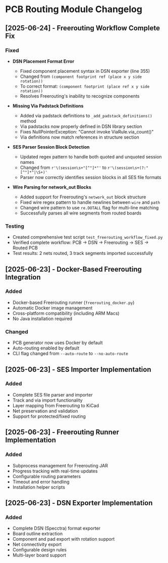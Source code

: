 # PCB Routing Module Changelog

## [2025-06-24] - Freerouting Workflow Complete Fix

### Fixed
- **DSN Placement Format Error**
  - Fixed component placement syntax in DSN exporter (line 355)
  - Changed from `(component footprint ref (place x y side rotation))` 
  - To correct format: `(component footprint (place ref x y side rotation))`
  - Resolves Freerouting's inability to recognize components

- **Missing Via Padstack Definitions**
  - Added via padstack definitions to `_add_padstack_definitions()` method
  - Via padstacks now properly defined in DSN library section
  - Fixes NullPointerException: "Cannot invoke ViaRule.via_count()"
  - Via definitions now match references in structure section

- **SES Parser Session Block Detection**
  - Updated regex pattern to handle both quoted and unquoted session names
  - Changed from `r'\(session\s+"[^"]*"'` to `r'\(session\s+(?:"[^"]*"|\S+)'`
  - Parser now correctly identifies session blocks in all SES file formats

- **Wire Parsing for network_out Blocks**
  - Added support for Freerouting's `network_out` block structure
  - Fixed wire regex pattern to handle newlines between `wire` and `path`
  - Changed wire pattern to use `re.DOTALL` flag for multi-line matching
  - Successfully parses all wire segments from routed boards

### Testing
- Created comprehensive test script `test_freerouting_workflow_fixed.py`
- Verified complete workflow: PCB → DSN → Freerouting → SES → Routed PCB
- Test results: 2 nets routed, 3 track segments imported successfully

## [2025-06-23] - Docker-Based Freerouting Integration

### Added
- Docker-based Freerouting runner (`freerouting_docker.py`)
- Automatic Docker image management
- Cross-platform compatibility (including ARM Macs)
- No Java installation required

### Changed
- PCB generator now uses Docker by default
- Auto-routing enabled by default
- CLI flag changed from `--auto-route` to `--no-auto-route`

## [2025-06-23] - SES Importer Implementation

### Added
- Complete SES file parser and importer
- Track and via import functionality
- Layer mapping from Freerouting to KiCad
- Net preservation and validation
- Support for protected/fixed routing

## [2025-06-23] - Freerouting Runner Implementation

### Added
- Subprocess management for Freerouting JAR
- Progress tracking with real-time updates
- Configurable routing parameters
- Timeout and error handling
- Installation helper scripts

## [2025-06-23] - DSN Exporter Implementation

### Added
- Complete DSN (Specctra) format exporter
- Board outline extraction
- Component and pad export with rotation support
- Net connectivity export
- Configurable design rules
- Multi-layer board support